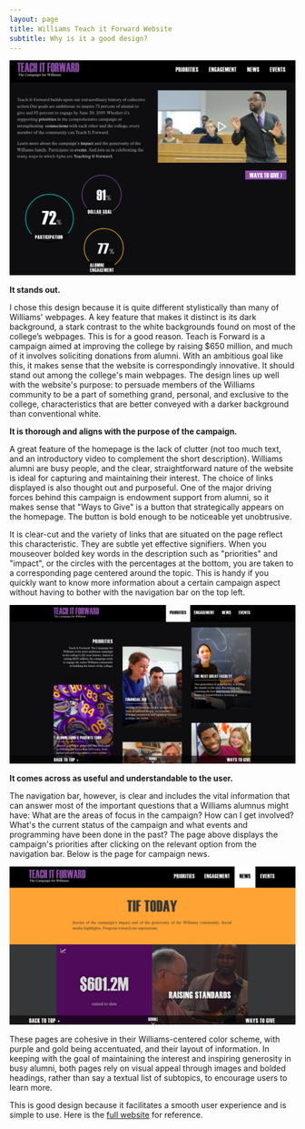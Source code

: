 ```yaml
---
layout: page
title: Williams Teach it Forward Website
subtitle: Why is it a good design?
---
```


![Teach it Forward home](/img/teachitfwd.png)

**It stands out.**

I chose this design because it is quite different stylistically than many of Williams' webpages. A key feature that makes it distinct is its dark background, a stark contrast to the white backgrounds found on most of the college’s webpages.  This is for a good reason. Teach is Forward is a campaign aimed at improving the college by raising $650 million, and much of it involves soliciting donations from alumni. With an ambitious goal like this, it makes sense that the website is correspondingly innovative. It should stand out among the college's main webpages. The design lines up well with the website's purpose: to persuade members of the Williams community to be a part of something grand, personal, and exclusive to the college, characteristics that are better conveyed with a darker background than conventional white.  

**It is thorough and aligns with the purpose of the campaign.**

A great feature of the homepage is the lack of clutter (not too much text, and an introductory video to complement the short description). Williams alumni are busy people, and the clear, straightforward nature of the website is ideal for capturing and maintaining their interest. The choice of links displayed is also thought out and purposeful. One of the major driving forces behind this campaign is endowment support from alumni, so it makes sense that "Ways to Give" is a button that strategically appears on the homepage. The button is bold enough to be noticeable yet unobtrusive. 

It is clear-cut and the variety of links that are situated on the page reflect this characteristic. They are subtle yet effective signifiers. When you mouseover bolded key words in the description such as "priorities" and "impact", or the circles with the percentages at the bottom, you are taken to a corresponding page centered around the topic. This is handy if you quickly want to know more information about a certain campaign aspect without having to bother with the navigation bar on the top left.

![Teach it Forward priorities](/img/teachitfwd1.png)

**It comes across as useful and understandable to the user.**

The navigation bar, however, is clear and includes the vital information that can answer most of the important questions that a Williams alumnus might have: What are the areas of focus in the campaign? How can I get involved? What's the current status of the campaign and what events and programming have been done in the past? The page above displays the campaign's priorities after clicking on the relevant option from the navigation bar. Below is the page for campaign news.

![Teach it Forward news](/img/teachitfwd2.png)

These pages are cohesive in their Williams-centered color scheme, with purple and gold being accentuated, and their layout of information. In keeping with the goal of maintaining the interest and inspiring generosity in busy alumni, both pages rely on visual appeal through images and bolded headings, rather than say a textual list of subtopics, to encourage users to learn more.

This is good design because it facilitates a smooth user experience and is simple to use. Here is the [full website](https://teachitforward.williams.edu/) for reference.




